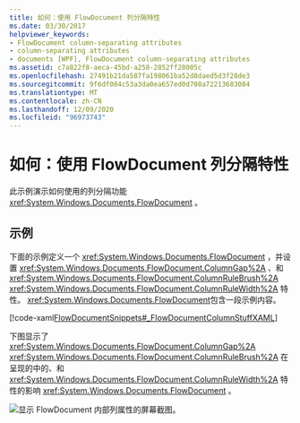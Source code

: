 ```yaml
---
title: 如何：使用 FlowDocument 列分隔特性
ms.date: 03/30/2017
helpviewer_keywords:
- FlowDocument column-separating attributes
- column-separating attributes
- documents [WPF], FlowDocument column-separating attributes
ms.assetid: c7a822f8-aeca-45bd-a258-2852ff28005c
ms.openlocfilehash: 27491b21da587fa198061ba52d8daed5d3f28de3
ms.sourcegitcommit: 9f6df084c53a3da0ea657ed0d708a72213683084
ms.translationtype: MT
ms.contentlocale: zh-CN
ms.lasthandoff: 12/09/2020
ms.locfileid: "96973743"
---
```

# <a name="how-to-use-flowdocument-column-separating-attributes"></a>如何：使用 FlowDocument 列分隔特性
此示例演示如何使用的列分隔功能 <xref:System.Windows.Documents.FlowDocument> 。  
  
## <a name="example"></a>示例  
 下面的示例定义一个 <xref:System.Windows.Documents.FlowDocument> ，并设置 <xref:System.Windows.Documents.FlowDocument.ColumnGap%2A> 、和 <xref:System.Windows.Documents.FlowDocument.ColumnRuleBrush%2A> <xref:System.Windows.Documents.FlowDocument.ColumnRuleWidth%2A> 特性。  <xref:System.Windows.Documents.FlowDocument>包含一段示例内容。  
  
 [!code-xaml[FlowDocumentSnippets#_FlowDocumentColumnStuffXAML](~/samples/snippets/csharp/VS_Snippets_Wpf/FlowDocumentSnippets/CSharp/Window1.xaml#_flowdocumentcolumnstuffxaml)]  
  
 下图显示了 <xref:System.Windows.Documents.FlowDocument.ColumnGap%2A> <xref:System.Windows.Documents.FlowDocument.ColumnRuleBrush%2A> 在呈现的中的、和 <xref:System.Windows.Documents.FlowDocument.ColumnRuleWidth%2A> 特性的影响 <xref:System.Windows.Documents.FlowDocument> 。  
  
 ![显示 FlowDocument 内部列属性的屏幕截图。](./media/how-to-use-flowdocument-column-separating-attributes/flowdocument-intra-column.png)

